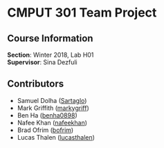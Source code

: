 # CMPUT 301 Team Project

## Course Information
**Section**: Winter 2018, Lab H01  
**Supervisor**: Sina Dezfuli  

## Contributors
* Samuel Dolha ([Sartaglo](https://github.com/Sartaglo))
* Mark Griffith ([markygriff](https://github.com/markygriff))
* Ben Ha ([benha0898](https://github.com/benha0898))
* Nafee Khan ([nafeekhan](https://github.com/nafeekhan))  
* Brad Ofrim ([bofrim](https://github.com/bofrim))
* Lucas Thalen ([lucasthalen](https://github.com/lucasthalen))
